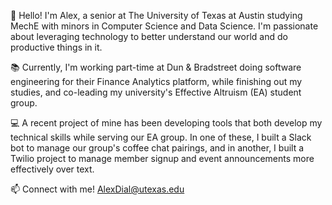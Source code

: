 👋 Hello! I'm Alex, a senior at The University of Texas at Austin studying MechE with minors in Computer Science and Data Science. I'm passionate about leveraging technology to better understand our world and do productive things in it.

📚 Currently, I'm working part-time at Dun & Bradstreet doing software engineering for their Finance Analytics platform, while finishing out my studies, and co-leading my university's Effective Altruism (EA) student group.

💻 A recent project of mine has been developing tools that both develop my technical skills while serving our EA group. In one of these, I built a Slack bot to manage our group's coffee chat pairings, and in another, I built a Twilio project to manage member signup and event announcements more effectively over text.

📫 Connect with me! AlexDial@utexas.edu
